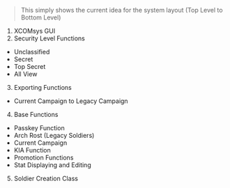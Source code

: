 >This simply shows the current idea for the system layout
(Top Level to Bottom Level)

1. XCOMsys GUI
2. Security Level Functions
  * Unclassified
  * Secret
  * Top Secret
  * All View
3. Exporting Functions
  * Current Campaign to Legacy Campaign
4. Base Functions
  * Passkey Function
  * Arch Rost (Legacy Soldiers)
  * Current Campaign
  * KIA Function
  * Promotion Functions
  * Stat Displaying and Editing
5. Soldier Creation Class
